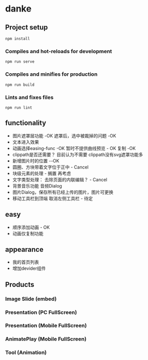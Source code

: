 # danke

## Project setup
```
npm install
```

### Compiles and hot-reloads for development
```
npm run serve
```

### Compiles and minifies for production
```
npm run build
```

### Lints and fixes files
```
npm run lint
```

## functionality
- 图片遮罩层功能 -OK
    遮罩后，选中被裁掉的问题 -OK
- 文本进入效果
- 动画选择easing-func -OK
    暂时不提供曲线预览 - OK
    复制   -OK
- clippath是否还需要？ 目前认为不需要  clippath没有svg遮罩功能多
- 新增图片时的位置  --OK
- 圆圈、方块带着文字位于正中 - Cancel
- 块级元素的处理 - 搁置 再考虑
- 文字类型处理： 去除页面的内联编辑？ - Cancel
- 背景音乐功能
    音频Dialog
- 图片Dialog，保存所有已经上传的图片，图片可更换
- 移动工具栏到顶端 取消左侧工具栏  - 待定

## easy
- 顺序添加动画 - OK
- 动画仅复制功能


## appearance
- 我的首页列表
- 增加devider组件

## Products
### Image Slide (embed)
### Presentation (PC FullScreen)
### Presentation (Mobile FullScreen)
### AnimatePlay (Mobile FullScreen)
### Tool   (Animation)


